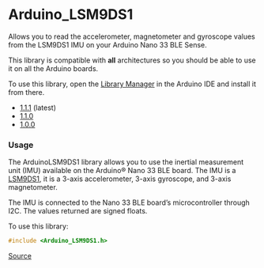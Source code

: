 # Arduino_LSM9DS1

Allows you to read the accelerometer, magnetometer and gyroscope values from the LSM9DS1 IMU on your Arduino Nano 33 BLE Sense.  

This library is compatible with **all** architectures so you should be able to use it on all the Arduino boards.

To use this library, open the [Library Manager](https://www.arduino.cc/en/Guide/Libraries) in the Arduino IDE and install it from there.

- [1.1.1](https://downloads.arduino.cc/libraries/github.com/arduino-libraries/Arduino_LSM9DS1-1.1.1.zip) (latest)
- [1.1.0](https://downloads.arduino.cc/libraries/github.com/arduino-libraries/Arduino_LSM9DS1-1.1.0.zip)
- [1.0.0](https://downloads.arduino.cc/libraries/github.com/arduino-libraries/Arduino_LSM9DS1-1.0.0.zip)

### Usage

The ArduinoLSM9DS1 library allows you to use the inertial measurement unit (IMU) available on the Arduino® Nano 33 BLE board. The IMU is a [LSM9DS1](https://www.st.com/resource/en/datasheet/lsm9ds1.pdf), it is a 3-axis accelerometer, 3-axis gyroscope, and 3-axis magnetometer. 

The IMU is connected to the Nano 33 BLE board’s microcontroller through I2C. The values returned are signed floats.

To use this library:

```c
#include <Arduino_LSM9DS1.h>
```




[Source](https://www.arduino.cc/reference/en/libraries/arduino_lsm9ds1/)